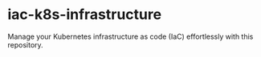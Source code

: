 # iac-k8s-infrastructure
Manage your Kubernetes infrastructure as code (IaC) effortlessly with this repository.
